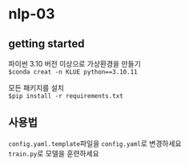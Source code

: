 # nlp-03

## getting started
파이썬 3.10 버전 이상으로 가상환경을 만들기  
`$conda creat -n KLUE python==3.10.11`  
  
모든 패키지를 설치  
`$pip install -r requirements.txt`  
  
## 사용법
`config.yaml.template`파일을 `config.yaml`로 변경하세요  
`train.py`로 모델을 훈련하세요  
